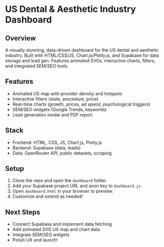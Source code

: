 # US Dental & Aesthetic Industry Dashboard

## Overview
A visually stunning, data-driven dashboard for the US dental and aesthetic industry. Built with HTML/CSS/JS, Chart.js/Plotly.js, and Supabase for data storage and lead gen. Features animated SVGs, interactive charts, filters, and integrated SEM/SEO tools.

## Features
- Animated US map with provider density and hotspots
- Interactive filters (state, procedure, price)
- Real-time charts (growth, prices, ad spend, psychological triggers)
- SEM/SEO widgets (Google Trends, keywords)
- Lead generation modal and PDF report

## Stack
- Frontend: HTML, CSS, JS, Chart.js, Plotly.js
- Backend: Supabase (data, leads)
- Data: OpenRouter API, public datasets, scraping

## Setup
1. Clone the repo and open the `dashboard` folder.
2. Add your Supabase project URL and anon key to `dashboard.js`.
3. Open `dashboard.html` in your browser to preview.
4. Customize and extend as needed!

## Next Steps
- Connect Supabase and implement data fetching
- Add animated SVG US map and chart data
- Integrate SEM/SEO widgets
- Polish UX and launch!
